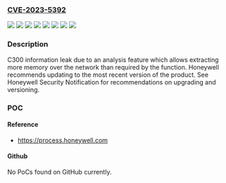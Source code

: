 ### [CVE-2023-5392](https://cve.mitre.org/cgi-bin/cvename.cgi?name=CVE-2023-5392)
![](https://img.shields.io/static/v1?label=Product&message=C300&color=blue)
![](https://img.shields.io/static/v1?label=Version&message=510.1%20&color=brightgreen)
![](https://img.shields.io/static/v1?label=Version&message=511.1%20&color=brightgreen)
![](https://img.shields.io/static/v1?label=Version&message=520.1%20&color=brightgreen)
![](https://img.shields.io/static/v1?label=Version&message=520.2%20&color=brightgreen)
![](https://img.shields.io/static/v1?label=Version&message=520.2%20TCU4%20HFR2%20&color=brightgreen)
![](https://img.shields.io/static/v1?label=Version&message=520.2_tcu4_hfr2%20&color=brightgreen)
![](https://img.shields.io/static/v1?label=Vulnerability&message=CWE-1295&color=brightgreen)

### Description

C300 information leak due to an analysis feature which allows extracting more memory over the network than required by the function. Honeywell recommends updating to the most recent version of the product. See Honeywell Security Notification for recommendations on upgrading and versioning. 

### POC

#### Reference
- https://process.honeywell.com

#### Github
No PoCs found on GitHub currently.

